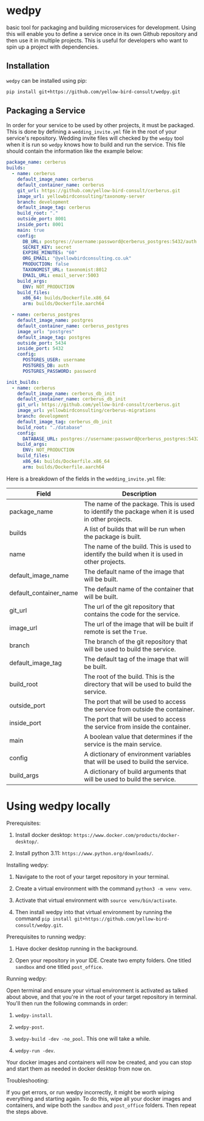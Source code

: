 # wedpy
basic tool for packaging and building microservices for development. Using this will enable you to define a 
service once in its own Github repository and then use it in multiple projects. This is useful for developers
who want to spin up a project with dependencies. 

## Installation
```wedpy``` can be installed using pip:
```bash
pip install git+https://github.com/yellow-bird-consult/wedpy.git
```

## Packaging a Service
In order for your service to be used by other projects, it must be packaged. This is done by defining a 
```wedding_invite.yml``` file in the root of your service's repository. Wedding invite files will checked by the
```wedpy``` tool when it is run so ```wedpy``` knows how to build and run the service. This file should contain the 
information like the example below:
```yaml
package_name: cerberus
builds:
  - name: cerberus
    default_image_name: cerberus
    default_container_name: cerberus
    git_url: https://github.com/yellow-bird-consult/cerberus.git
    image_url: yellowbirdconsulting/taxonomy-server
    branch: development
    default_image_tag: cerberus
    build_root: "."
    outside_port: 8001
    inside_port: 8001
    main: true
    config:
      DB_URL: postgres://username:password@cerberus_postgres:5432/auth
      SECRET_KEY: secret
      EXPIRE_MINUTES: "60"
      ORG_EMAIL: "@yellowbirdconsulting.co.uk"
      PRODUCTION: false
      TAXONOMIST_URL: taxonomist:8012
      EMAIL_URL: email_server:5003
    build_args:
      ENV: NOT_PRODUCTION
    build_files:
      x86_64: builds/Dockerfile.x86_64
      arm: builds/Dockerfile.aarch64

  - name: cerberus_postgres
    default_image_name: postgres
    default_container_name: cerberus_postgres
    image_url: "postgres"
    default_image_tag: postgres
    outside_port: 5434
    inside_port: 5432
    config:
      POSTGRES_USER: username
      POSTGRES_DB: auth
      POSTGRES_PASSWORD: password

init_builds:
  - name: cerberus
    default_image_name: cerberus_db_init
    default_container_name: cerberus_db_init
    git_url: https://github.com/yellow-bird-consult/cerberus.git
    image_url: yellowbirdconsulting/cerberus-migrations
    branch: development
    default_image_tag: cerberus_db_init
    build_root: "./database"
    config:
      DATABASE_URL: postgres://username:password@cerberus_postgres:5432/auth
    build_args:
      ENV: NOT_PRODUCTION
    build_files:
      x86_64: builds/Dockerfile.x86_64
      arm: builds/Dockerfile.aarch64
```
Here is a breakdown of the fields in the ```wedding_invite.yml``` file:

| Field | Description                                                                                      |
| --- |--------------------------------------------------------------------------------------------------|
| package_name | The name of the package. This is used to identify the package when it is used in other projects. |
| builds | A list of builds that will be run when the package is built.                                     |
| name | The name of the build. This is used to identify the build when it is used in other projects.     |
| default_image_name | The default name of the image that will be built.                                                |
| default_container_name | The default name of the container that will be built.                                            |
| git_url | The url of the git repository that contains the code for the service.                            |
| image_url | The url of the image that will be built if remote is set the ```True```.                         |
| branch | The branch of the git repository that will be used to build the service.                         |
| default_image_tag | The default tag of the image that will be built.                                                 |
| build_root | The root of the build. This is the directory that will be used to build the service.             |
| outside_port | The port that will be used to access the service from outside the container.                    |
| inside_port | The port that will be used to access the service from inside the container.                     |
| main | A boolean value that determines if the service is the main service.                              |
| config | A dictionary of environment variables that will be used to build the service.                    |
| build_args | A dictionary of build arguments that will be used to build the service.                          |

# Using wedpy locally
Prerequisites:

1. Install docker desktop: ```https://www.docker.com/products/docker-desktop/```.

2. Install python 3.11: ```https://www.python.org/downloads/```.

Installing wedpy:

1. Navigate to the root of your target repository in your terminal.

2. Create a virtual environment with the command ```python3 -m venv venv```.

3. Activate that virtual environment with ```source venv/bin/activate```.

4. Then install wedpy into that virtual environment by running the command ```pip install git+https://github.com/yellow-bird-consult/wedpy.git```.

Prerequisites to running wedpy:

1. Have docker desktop running in the background.

2. Open your repository in your IDE. Create two empty folders. One titled ```sandbox``` and one titled ```post_office```.

Running wedpy:

Open terminal and ensure your virtual environment is activated as talked about above, and that you're in the root of your target repository in terminal. You'll then run the following commands in order:

1. ```wedpy-install```.

2. ```wedpy-post```.

3. ```wedpy-build -dev -no_pool```. This one will take a while.

4. ```wedpy-run -dev```.

Your docker images and containers will now be created, and you can stop and start them as needed in docker desktop from now on.

Troubleshooting:

If you get errors, or run wedpy incorrectly, it might be worth wiping everything and starting again. To do this, wipe all your docker images and containers, and wipe both the ```sandbox``` and ```post_office``` folders. Then repeat the steps above.












